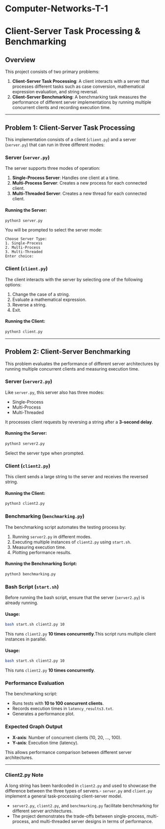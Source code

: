 # Computer-Networks-T-1

# Client-Server Task Processing & Benchmarking

## Overview
This project consists of two primary problems:
1. **Client-Server Task Processing**: A client interacts with a server that processes different tasks such as case conversion, mathematical expression evaluation, and string reversal.
2. **Client-Server Benchmarking**: A benchmarking task measures the performance of different server implementations by running multiple concurrent clients and recording execution time.

---
## Problem 1: Client-Server Task Processing
This implementation consists of a client (`client.py`) and a server (`server.py`) that can run in three different modes:

### Server (`server.py`)
The server supports three modes of operation:
1. **Single-Process Server**: Handles one client at a time.
2. **Multi-Process Server**: Creates a new process for each connected client.
3. **Multi-Threaded Server**: Creates a new thread for each connected client.

#### Running the Server:
```bash
python3 server.py
```
You will be prompted to select the server mode:
```
Choose Server Type:
1. Single-Process
2. Multi-Process
3. Multi-Threaded
Enter choice:
```

### Client (`client.py`)
The client interacts with the server by selecting one of the following options:
1. Change the case of a string.
2. Evaluate a mathematical expression.
3. Reverse a string.
4. Exit.

#### Running the Client:
```bash
python3 client.py
```

---
## Problem 2: Client-Server Benchmarking
This problem evaluates the performance of different server architectures by running multiple concurrent clients and measuring execution time.

### Server (`server2.py`)
Like `server.py`, this server also has three modes:
- Single-Process
- Multi-Process
- Multi-Threaded

It processes client requests by reversing a string after a **3-second delay**.

#### Running the Server:
```bash
python3 server2.py
```
Select the server type when prompted.

### Client (`client2.py`)
This client sends a large string to the server and receives the reversed string.

#### Running the Client:
```bash
python3 client2.py
```

### Benchmarking (`benchmarking.py`)
The benchmarking script automates the testing process by:
1. Running `server2.py` in different modes.
2. Executing multiple instances of `client2.py` using `start.sh`.
3. Measuring execution time.
4. Plotting performance results.

#### Running the Benchmarking Script:
```bash
python3 benchmarking.py
```

### Bash Script (`start.sh`)
Before running the bash script, ensure that the server (`server2.py`) is already running.

#### Usage:
```bash
bash start.sh client2.py 10
```
This runs `client2.py` **10 times concurrently**.This script runs multiple client instances in parallel.

#### Usage:
```bash
bash start.sh client2.py 10
```
This runs `client2.py` **10 times concurrently**.

### Performance Evaluation
The benchmarking script:
- Runs tests with **10 to 100 concurrent clients**.
- Records execution times in `latency_results3.txt`.
- Generates a performance plot.

### Expected Graph Output
- **X-axis**: Number of concurrent clients (10, 20, ..., 100).
- **Y-axis**: Execution time (latency).

This allows performance comparison between different server architectures.

---
### Client2.py Note
A long string has been hardcoded in `client2.py` and used to showcase the difference between the three types of servers.- `server.py` and `client.py` implement a general task-processing client-server model.
- `server2.py`, `client2.py`, and `benchmarking.py` facilitate benchmarking for different server architectures.
- The project demonstrates the trade-offs between single-process, multi-process, and multi-threaded server designs in terms of performance.



